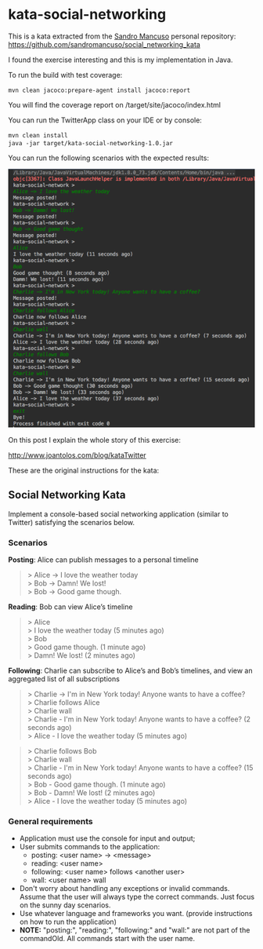 # kata-social-networking

This is a kata extracted from the [Sandro Mancuso](https://twitter.com/sandromancuso) personal repository: https://github.com/sandromancuso/social_networking_kata

I found the exercise interesting and this is my implementation in Java. 

To run the build with test coverage:

    mvn clean jacoco:prepare-agent install jacoco:report
    
You will find the coverage report on /target/site/jacoco/index.html

You can run the TwitterApp class on your IDE or by console:

    mvn clean install
    java -jar target/kata-social-networking-1.0.jar
    
You can run the following scenarios with the expected results:

![Acceptance Criteria Accomplished](acceptanceCriteriaAccomplished.png)

On this post I explain the whole story of this exercise:

http://www.joantolos.com/blog/kataTwitter

These are the original instructions for the kata:

Social Networking Kata
----------------------

Implement a console-based social networking application (similar to Twitter) satisfying the scenarios below.

### Scenarios

**Posting**: Alice can publish messages to a personal timeline

> \> Alice -> I love the weather today    
> \> Bob -> Damn! We lost!     
> \> Bob -> Good game though.    

**Reading**: Bob can view Alice’s timeline

> \> Alice    
> \> I love the weather today (5 minutes ago)    
> \> Bob    
> \> Good game though. (1 minute ago)     
> \> Damn! We lost! (2 minutes ago)    

**Following**: Charlie can subscribe to Alice’s and Bob’s timelines, and view an aggregated list of all subscriptions

> \> Charlie -> I'm in New York today! Anyone wants to have a coffee?     
> \> Charlie follows Alice    
> \> Charlie wall    
> \> Charlie - I'm in New York today! Anyone wants to have a coffee? (2 seconds ago)    
> \> Alice - I love the weather today (5 minutes ago)    

> \> Charlie follows Bob    
> \> Charlie wall    
> \> Charlie - I'm in New York today! Anyone wants to have a coffee? (15 seconds ago)     
> \> Bob - Good game though. (1 minute ago)     
> \> Bob - Damn! We lost! (2 minutes ago)     
> \> Alice - I love the weather today (5 minutes ago)    

### General requirements 

- Application must use the console for input and output; 
- User submits commands to the application: 
    - posting: \<user name> -> \<message> 
    - reading: \<user name> 
    - following: \<user name> follows \<another user> 
    - wall: \<user name> wall 
- Don't worry about handling any exceptions or invalid commands. Assume that the user will always type the correct commands. Just focus on the sunny day scenarios.
- Use whatever language and frameworks you want. (provide instructions on how to run the application)
- **NOTE:** "posting:", "reading:", "following:" and "wall:" are not part of the commandOld. All commands start with the user name.